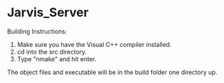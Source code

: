 # Jarvis_Server

Building Instructions:

1. Make sure you have the Visual C++ compiler installed.
2. cd into the src directory.
3. Type "nmake" and hit enter.

The object files and executable will be in the build folder one directory up.
